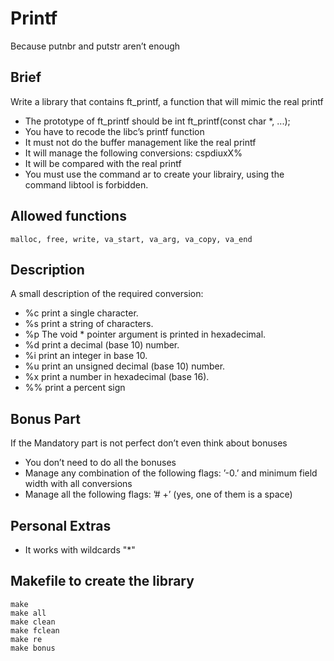 # Printf
Because putnbr and putstr aren’t enough

## Brief
Write a library that contains ft_printf, a function
that will mimic the real printf

* The prototype of ft_printf should be int ft_printf(const char *, ...);
* You have to recode the libc’s printf function
* It must not do the buffer management like the real printf
* It will manage the following conversions: cspdiuxX%
* It will be compared with the real printf
* You must use the command ar to create your librairy, using the command libtool
is forbidden.

## Allowed functions
```
malloc, free, write, va_start, va_arg, va_copy, va_end
```

## Description

A small description of the required conversion:
* %c print a single character.
* %s print a string of characters.
* %p The void * pointer argument is printed in hexadecimal.
* %d print a decimal (base 10) number.
* %i print an integer in base 10.
* %u print an unsigned decimal (base 10) number.
* %x print a number in hexadecimal (base 16).
* %% print a percent sign

## Bonus Part

If the Mandatory part is not perfect don’t even think about bonuses
* You don’t need to do all the bonuses
* Manage any combination of the following flags: ’-0.’ and minimum field width
with all conversions
* Manage all the following flags: ’# +’ (yes, one of them is a space)

## Personal Extras
* It works with wildcards "*"

## Makefile to create the library
```
make
make all
make clean
make fclean
make re
make bonus
```
